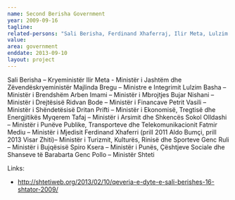 ```yaml
---
name: Second Berisha Government
year: 2009-09-16
tagline:
related-persons: "Sali Berisha, Ferdinand Xhaferraj, Ilir Meta, Lulzim Basha, Aldo Bumçi"
value:
area: government
enddate: 2013-09-10
layout: project
---
```

Sali Berisha – Kryeministër
Ilir Meta - Ministër i Jashtëm dhe Zëvendëskryeministër
Majlinda Bregu – Ministre e Integrimit
Lulzim Basha – Ministër i Brendshëm
Arben Imami – Ministër i Mbrojtjes
Bujar Nishani – Ministër i Drejtësisë
Ridvan Bode – Ministër i Financave
Petrit Vasili – Ministër i Shëndetësisë
Dritan Prifti – Ministër i Ekonomisë, Tregtisë dhe Energjitikës
Myqerem Tafaj – Ministër i Arsimit dhe Shkencës
Sokol Olldashi – Ministër i Punëve Publike, Transporteve dhe Telekomunikacionit
Fatmir Mediu – Ministër i Mjedisit
Ferdinand Xhaferri (prill 2011 Aldo Bumçi, prill 2013 Visar Zhiti)– Ministër i Turizmit, Kulturës, Rinisë dhe Sporteve
Genc Ruli – Ministër i Bujqësisë
Spiro Ksera – Ministër i Punës, Çështjeve Sociale dhe Shanseve të Barabarta
Genc Pollo – Ministër Shteti


Links:
* <http://shtetiweb.org/2013/02/10/qeveria-e-dyte-e-sali-berishes-16-shtator-2009/>

